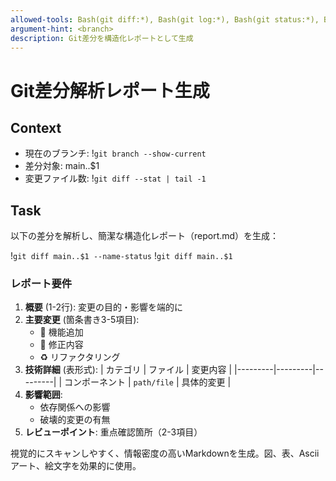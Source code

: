 ```yaml
---
allowed-tools: Bash(git diff:*), Bash(git log:*), Bash(git status:*), Bash(git branch:*)
argument-hint: <branch>
description: Git差分を構造化レポートとして生成
---
```


# Git差分解析レポート生成

## Context
- 現在のブランチ: !`git branch --show-current`
- 差分対象: main..$1
- 変更ファイル数: !`git diff --stat | tail -1`

## Task
以下の差分を解析し、簡潔な構造化レポート（report.md）を生成：

!`git diff main..$1 --name-status`
!`git diff main..$1`

### レポート要件
1. **概要** (1-2行): 変更の目的・影響を端的に
2. **主要変更** (箇条書き3-5項目): 
   - 🎯 機能追加
   - 🔧 修正内容
   - ♻️ リファクタリング
3. **技術詳細** (表形式):
   | カテゴリ | ファイル | 変更内容 |
   |---------|---------|---------|
   | コンポーネント | `path/file` | 具体的変更 |
4. **影響範囲**: 
   - 依存関係への影響
   - 破壊的変更の有無
5. **レビューポイント**: 重点確認箇所（2-3項目）

視覚的にスキャンしやすく、情報密度の高いMarkdownを生成。図、表、Asciiアート、絵文字を効果的に使用。

